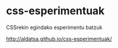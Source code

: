 css-esperimentuak
=================

CSSrekin egindako esperimentu batzuk

http://aldatsa.github.io/css-esperimentuak/
